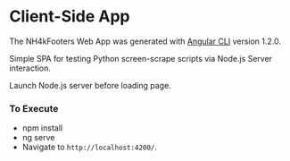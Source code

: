 # Client-Side App

The NH4kFooters Web App was generated with [Angular CLI](https://github.com/angular/angular-cli) version 1.2.0.

Simple SPA for testing Python screen-scrape scripts via Node.js Server interaction.

Launch Node.js server before loading page.

### To Execute
 * npm install
 * ng serve
 * Navigate to `http://localhost:4200/`. 
